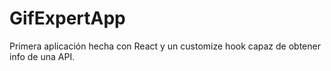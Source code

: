 # GifExpertApp

Primera aplicación hecha con React y un customize hook capaz de obtener info de una API.